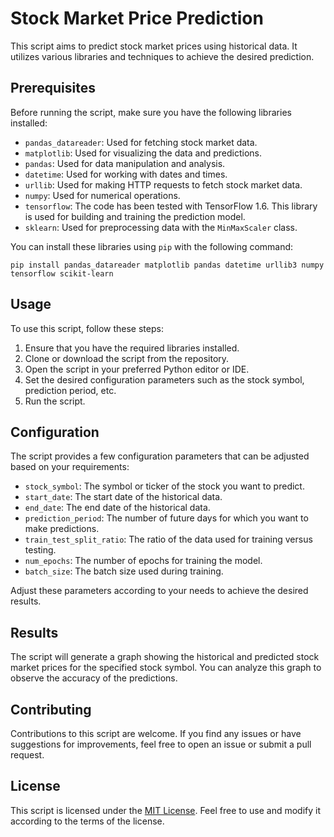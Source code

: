 # Stock Market Price Prediction

This script aims to predict stock market prices using historical data. It utilizes various libraries and techniques to achieve the desired prediction.

## Prerequisites

Before running the script, make sure you have the following libraries installed:

- `pandas_datareader`: Used for fetching stock market data.
- `matplotlib`: Used for visualizing the data and predictions.
- `pandas`: Used for data manipulation and analysis.
- `datetime`: Used for working with dates and times.
- `urllib`: Used for making HTTP requests to fetch stock market data.
- `numpy`: Used for numerical operations.
- `tensorflow`: The code has been tested with TensorFlow 1.6. This library is used for building and training the prediction model.
- `sklearn`: Used for preprocessing data with the `MinMaxScaler` class.

You can install these libraries using `pip` with the following command:

```
pip install pandas_datareader matplotlib pandas datetime urllib3 numpy tensorflow scikit-learn
```

## Usage

To use this script, follow these steps:

1. Ensure that you have the required libraries installed.
2. Clone or download the script from the repository.
3. Open the script in your preferred Python editor or IDE.
4. Set the desired configuration parameters such as the stock symbol, prediction period, etc.
5. Run the script.

## Configuration

The script provides a few configuration parameters that can be adjusted based on your requirements:

- `stock_symbol`: The symbol or ticker of the stock you want to predict.
- `start_date`: The start date of the historical data.
- `end_date`: The end date of the historical data.
- `prediction_period`: The number of future days for which you want to make predictions.
- `train_test_split_ratio`: The ratio of the data used for training versus testing.
- `num_epochs`: The number of epochs for training the model.
- `batch_size`: The batch size used during training.

Adjust these parameters according to your needs to achieve the desired results.

## Results

The script will generate a graph showing the historical and predicted stock market prices for the specified stock symbol. You can analyze this graph to observe the accuracy of the predictions.

## Contributing

Contributions to this script are welcome. If you find any issues or have suggestions for improvements, feel free to open an issue or submit a pull request.

## License

This script is licensed under the [MIT License](LICENSE). Feel free to use and modify it according to the terms of the license.
